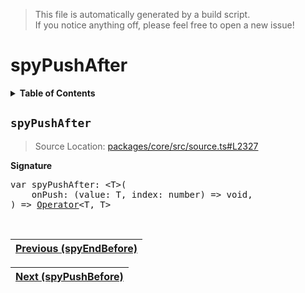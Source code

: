 > This file is automatically generated by a build script.<br>If you notice anything off, please feel free to open a new issue!

# spyPushAfter

<details><summary><b>Table of Contents</b></summary><br>

1. [<code>spyPushAfter</code>](#spyPushAfter)</details>

## <a name="spyPushAfter"></a><code>spyPushAfter</code>

> Source Location: [packages\/core\/src\/source.ts#L2327](..\/..\/packages\/core\/src\/source.ts#L2327)

<b>Signature</b>

<pre>var spyPushAfter: &lt;T&gt;(<br>    onPush: (value: T, index: number) =&gt; void,<br>) =&gt; <a href="000-Operator.md#Operator">Operator</a>&lt;T, T&gt;</pre><br>

| [Previous \(spyEndBefore\)](078-spyEndBefore.md#readme) |
| --- |

<div align="right">

| [Next \(spyPushBefore\)](080-spyPushBefore.md#readme) |
| --- |
</div>
